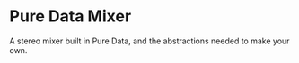 # Pure Data Mixer

A stereo mixer built in Pure Data, and the abstractions needed to make your own.
